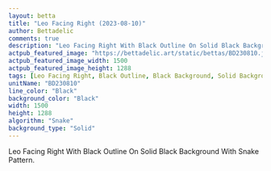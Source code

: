 ```yaml
---
layout: betta
title: "Leo Facing Right (2023-08-10)"
author: Bettadelic
comments: true
description: "Leo Facing Right With Black Outline On Solid Black Background With Snake Pattern."
actpub_featured_image: "https://bettadelic.art/static/bettas/BD230810.jpg"
actpub_featured_image_width: 1500
actpub_featured_image_height: 1288
tags: [Leo Facing Right, Black Outline, Black Background, Solid Background Pattern, Snake Pattern, August 2023]
unitName: "BD230810"
line_color: "Black"
background_color: "Black"
width: 1500
height: 1288
algorithm: "Snake"
background_type: "Solid"
---
```


Leo Facing Right With Black Outline On Solid Black Background With Snake Pattern.
